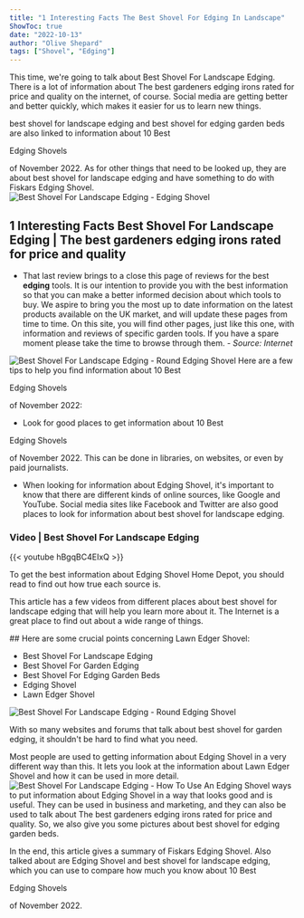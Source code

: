```yaml
---
title: "1 Interesting Facts The Best Shovel For Edging In Landscape"
ShowToc: true 
date: "2022-10-13"
author: "Olive Shepard" 
tags: ["Shovel", "Edging"]
---
```


	
This time, we're going to talk about Best Shovel For Landscape Edging. There is a lot of information about The best gardeners edging irons rated for price and quality on the internet, of course. Social media are getting better and better quickly, which makes it easier for us to learn new things.

best shovel for landscape edging and best shovel for edging garden beds are also linked to information about 10
Best

Edging Shovels

of
November 2022. As for other things that need to be looked up, they are about best shovel for landscape edging and have something to do with Fiskars Edging Shovel.
<img loading="lazy" src="https://decoritu.com/wp-content/uploads/2020/08/40-Beautiful-Garden-Edging-Landscape-Ideas-with-Recycled-Materials-20.jpg" onerror="this.onerror=null;this.src='https://blogger.googleusercontent.com/img/a/AVvXsEhe7F7TRXHtjiKvHb5vS7DmnxvpHiDyoYyYvm1nHB3Qp2_w3BnM6A2eq4v7FYxCC9bfZt3a9vIMtAYEKUiaDQbHMg-ViyGmRIj39MLp0bGFfgfYw1Dc9q_H-T0wiTm3l0Uq42dETrN9eC8aGJ9_IORZsxST1AcLR7np1koOfcc7tnHa4S8Mwz_xD9d0=s16000';" alt="Best Shovel For Landscape Edging - Edging Shovel" >

## 1 Interesting Facts Best Shovel For Landscape Edging | The best gardeners edging irons rated for price and quality
-   That last review brings to a close this page of reviews for the best **edging** tools. It is our intention to provide you with the best information so that you can make a better informed decision about which tools to buy. We aspire to bring you the most up to date information on the latest products available on the UK market, and will update these pages from time to time. On this site, you will find other pages, just like this one, with information and reviews of specific garden tools. If you have a spare moment please take the time to browse through them. - <cite>Source: Internet</cite>


<img loading="lazy" src="https://i.pinimg.com/736x/63/d0/23/63d02366857ce91e0de43cfcdde5f298.jpg" onerror="this.onerror=null;this.src='https://blogger.googleusercontent.com/img/a/AVvXsEhe7F7TRXHtjiKvHb5vS7DmnxvpHiDyoYyYvm1nHB3Qp2_w3BnM6A2eq4v7FYxCC9bfZt3a9vIMtAYEKUiaDQbHMg-ViyGmRIj39MLp0bGFfgfYw1Dc9q_H-T0wiTm3l0Uq42dETrN9eC8aGJ9_IORZsxST1AcLR7np1koOfcc7tnHa4S8Mwz_xD9d0=s16000';" alt="Best Shovel For Landscape Edging - Round Edging Shovel" >
Here are a few tips to help you find information about 10
Best

Edging Shovels

of
November 2022:
- Look for good places to get information about 10
Best

Edging Shovels

of
November 2022. This can be done in libraries, on websites, or even by paid journalists.
- When looking for information about Edging Shovel, it's important to know that there are different kinds of online sources, like Google and YouTube. Social media sites like Facebook and Twitter are also good places to look for information about best shovel for landscape edging.

### Video | Best Shovel For Landscape Edging
{{< youtube hBgqBC4EIxQ >}} 

To get the best information about Edging Shovel Home Depot, you should read to find out how true each source is.

This article has a few videos from different places about best shovel for landscape edging that will help you learn more about it. The Internet is a great place to find out about a wide range of things.
<script async="async" data-cfasync="false" src="//normallydemandedalter.com/fe63df3c5408708b15d8dc3d9b206b31/invoke.js"></script>
<div id="container-fe63df3c5408708b15d8dc3d9b206b31"></div>
## Here are some crucial points concerning Lawn Edger Shovel:

- Best Shovel For Landscape Edging
- Best Shovel For Garden Edging
- Best Shovel For Edging Garden Beds
- Edging Shovel
- Lawn Edger Shovel

 <img loading="lazy" src="https://i.pinimg.com/736x/56/c2/6e/56c26e5ae82863694f3a86c073734286.jpg" onerror="this.onerror=null;this.src='https://blogger.googleusercontent.com/img/a/AVvXsEhe7F7TRXHtjiKvHb5vS7DmnxvpHiDyoYyYvm1nHB3Qp2_w3BnM6A2eq4v7FYxCC9bfZt3a9vIMtAYEKUiaDQbHMg-ViyGmRIj39MLp0bGFfgfYw1Dc9q_H-T0wiTm3l0Uq42dETrN9eC8aGJ9_IORZsxST1AcLR7np1koOfcc7tnHa4S8Mwz_xD9d0=s16000';" alt="Best Shovel For Landscape Edging - Round Edging Shovel" >

With so many websites and forums that talk about best shovel for garden edging, it shouldn't be hard to find what you need.

Most people are used to getting information about Edging Shovel in a very different way than this. It lets you look at the information about Lawn Edger Shovel and how it can be used in more detail.
<img loading="lazy" src="https://decoritu.com/wp-content/uploads/2020/08/40-Beautiful-Garden-Edging-Landscape-Ideas-with-Recycled-Materials-30.jpg" onerror="this.onerror=null;this.src='https://blogger.googleusercontent.com/img/a/AVvXsEhe7F7TRXHtjiKvHb5vS7DmnxvpHiDyoYyYvm1nHB3Qp2_w3BnM6A2eq4v7FYxCC9bfZt3a9vIMtAYEKUiaDQbHMg-ViyGmRIj39MLp0bGFfgfYw1Dc9q_H-T0wiTm3l0Uq42dETrN9eC8aGJ9_IORZsxST1AcLR7np1koOfcc7tnHa4S8Mwz_xD9d0=s16000';" alt="Best Shovel For Landscape Edging - How To Use An Edging Shovel" >
ways to put information about Edging Shovel in a way that looks good and is useful. They can be used in business and marketing, and they can also be used to talk about The best gardeners edging irons rated for price and quality. So, we also give you some pictures about best shovel for edging garden beds.

In the end, this article gives a summary of Fiskars Edging Shovel. Also talked about are Edging Shovel and best shovel for landscape edging, which you can use to compare how much you know about 10
Best

Edging Shovels

of
November 2022.
	
	

